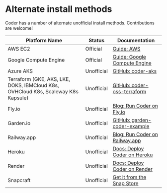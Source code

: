 # Alternate install methods

Coder has a number of alternate unofficial install methods. Contributions are welcome!

| Platform Name                                                                     | Status     | Documentation                                                                                |
| --------------------------------------------------------------------------------- | ---------- | -------------------------------------------------------------------------------------------- |
| AWS EC2                                                                           | Official   | [Guide: AWS](../cloud/ec2.md)                                                                |
| Google Compute Engine                                                             | Official   | [Guide: Google Compute Engine](../cloud/compute-engine.md)                                   |
| Azure AKS                                                                         | Unofficial | [GitHub: coder-aks](https://github.com/ericpaulsen/coder-aks)                                |
| Terraform (GKE, AKS, LKE, DOKS, IBMCloud K8s, OVHCloud K8s, Scaleway K8s Kapsule) | Unofficial | [GitHub: coder-oss-terraform](https://github.com/ElliotG/coder-oss-tf)                       |
| Fly.io                                                                            | Unofficial | [Blog: Run Coder on Fly.io](https://coder.com/blog/remote-developer-environments-on-fly-io)  |
| Garden.io                                                                         | Unofficial | [GitHub: garden-coder-example](https://github.com/garden-io/garden-coder-example)            |
| Railway.app                                                                       | Unofficial | [Blog: Run Coder on Railway.app](https://coder.com/blog/deploy-coder-on-railway-app)         |
| Heroku                                                                            | Unofficial | [Docs: Deploy Coder on Heroku](https://github.com/coder/packages/blob/main/heroku/README.md) |
| Render                                                                            | Unofficial | [Docs: Deploy Coder on Render](https://github.com/coder/packages/blob/main/render/README.md) |
| Snapcraft                                                                         | Unofficial | [Get it from the Snap Store](https://snapcraft.io/coder)                                     |
